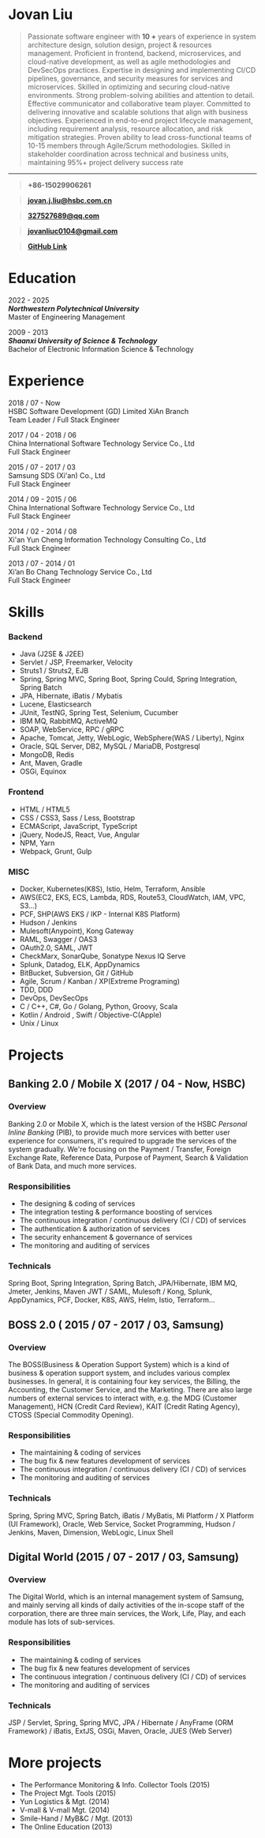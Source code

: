 # Jovan Liu

> Passionate software engineer with **10 +** years of experience 
> in system architecture design, solution design, project & resources management. 
> Proficient in frontend, backend, microservices, 
> and cloud-native development, 
> as well as agile methodologies and DevSecOps practices.
> Expertise in designing and implementing CI/CD pipelines, 
> governance, and security measures for services and microservices. 
> Skilled in optimizing and securing cloud-native environments. 
> Strong problem-solving abilities and attention to detail. 
> Effective communicator and collaborative team player. 
> Committed to delivering innovative and scalable solutions 
> that align with business objectives.
> Experienced in end-to-end project lifecycle management, 
> including requirement analysis, resource allocation, 
> and risk mitigation strategies.
> Proven ability to lead cross-functional teams of 10-15 members 
> through Agile/Scrum methodologies.
> Skilled in stakeholder coordination across technical and business units, 
> maintaining 95%+ project delivery success rate
---
> **+86-15029906261**

> **jovan.j.liu@hsbc.com.cn**

> **327527689@qq.com**

> **jovanliuc0104@gmail.com**

> **[GitHub Link](https://github.com/jovanliuc)**

# Education
2022 - 2025
<br>
***Northwestern Polytechnical University***
<br>
Master of Engineering Management

2009 - 2013
<br>
***Shaanxi University of Science & Technology***
<br>
Bachelor of Electronic Information Science & Technology

# Experience
2018 / 07 - Now
<br>
HSBC Software Development (GD) Limited XiAn Branch
<br>
Team Leader / Full Stack Engineer

2017 / 04 - 2018 / 06
<br>
China International Software Technology Service Co., Ltd
<br>
Full Stack Engineer

2015 / 07 - 2017 / 03
<br>
Samsung SDS (Xi'an) Co., Ltd
<br>
Full Stack Engineer

2014 / 09 - 2015 / 06
<br>
China International Software Technology Service Co., Ltd
<br>
Full Stack Engineer

2014 / 02 - 2014 / 08
<br>
Xi'an Yun Cheng Information Technology Consulting Co., Ltd
<br>
Full Stack Engineer

2013 / 07 - 2014 / 01
<br>
Xi’an Bo Chang Technology Service Co., Ltd
<br>
Full Stack Engineer

# Skills
### Backend
- Java (J2SE & J2EE)
- Servlet / JSP, Freemarker, Velocity
- Struts1 / Struts2, EJB
- Spring, Spring MVC, Spring Boot, Spring Could, Spring Integration, Spring Batch
- JPA, Hibernate, iBatis / Mybatis
- Lucene, Elasticsearch
- JUnit, TestNG, Spring Test, Selenium, Cucumber
- IBM MQ, RabbitMQ, ActiveMQ
- SOAP, WebService, RPC / gRPC
- Apache, Tomcat, Jetty, WebLogic, WebSphere(WAS / Liberty), Nginx
- Oracle, SQL Server, DB2, MySQL / MariaDB, Postgresql
- MongoDB, Redis
- Ant, Maven, Gradle
- OSGi, Equinox

### Frontend
- HTML / HTML5
- CSS / CSS3, Sass / Less, Bootstrap
- ECMAScript, JavaScript, TypeScript
- jQuery, NodeJS, React, Vue, Angular
- NPM, Yarn
- Webpack, Grunt, Gulp

### MISC
- Docker, Kubernetes(K8S), Istio, Helm, Terraform, Ansible
- AWS(EC2, EKS, ECS, Lambda, RDS, Route53, CloudWatch, IAM, VPC, S3…)
- PCF, SHP(AWS EKS / IKP - Internal K8S Platform)
- Hudson / Jenkins
- Mulesoft(Anypoint), Kong Gateway
- RAML, Swagger / OAS3
- OAuth2.0, SAML, JWT
- CheckMarx, SonarQube, Sonatype Nexus IQ Serve
- Splunk, Datadog, ELK, AppDynamics
- BitBucket, Subversion, Git / GitHub
- Agile, Scrum / Kanban / XP(Extreme Programing)
- TDD, DDD
- DevOps, DevSecOps
- C / C++, C#, Go / Golang, Python, Groovy, Scala
- Kotlin / Android , Swift / Objective-C(Apple)
- Unix / Linux


# Projects
## Banking 2.0 / Mobile X (2017 / 04 - Now, HSBC)
### Overview
Banking 2.0 or Mobile X,
which is the latest version of the HSBC *Personal Inline Banking* (PIB),
to provide much more services with better user experience for consumers,
it's required to upgrade the services of the system gradually.
We're focusing on the Payment / Transfer, Foreign Exchange Rate, Reference Data,
Purpose of Payment, Search & Validation of Bank Data, and much more services.

### Responsibilities
* The designing & coding of services
* The integration testing & performance boosting of services
* The continuous integration / continuous delivery (CI / CD) of services
* The authentication & authorization of services
* The security enhancement & governance of services
* The monitoring and auditing of services

### Technicals
Spring Boot, Spring Integration, Spring Batch, JPA/Hibernate, IBM MQ, Jmeter, Jenkins, Maven
JWT / SAML, Mulesoft / Kong, Splunk, AppDynamics,
PCF, Docker, K8S, AWS, Helm, Istio, Terraform...

## BOSS 2.0 ( 2015 / 07 - 2017 / 03, Samsung)
### Overview
The BOSS(Business & Operation Support System)
which is a kind of business & operation support system,
and includes various complex businesses.
In general, it is containing four key services, 
the Billing, the Accounting, the Customer Service, and the Marketing.
There are also large numbers of external services to interact with,
e.g. the MDG (Customer Management), HCN (Credit Card Review), 
KAIT (Credit Rating Agency), CTOSS (Special Commodity Opening).

### Responsibilities
* The maintaining & coding of services
* The bug fix & new features development of services
* The continuous integration / continuous delivery (CI / CD) of services
* The monitoring and auditing of services

### Technicals
Spring, Spring MVC, Spring Batch, iBatis / MyBatis,
Mi Platform / X Platform (UI Framework),
Oracle, Web Service, Socket Programming, 
Hudson / Jenkins, Maven, Dimension, WebLogic, Linux Shell

## Digital World (2015 / 07 - 2017 / 03, Samsung)
### Overview
The Digital World, which is an internal management system of Samsung,
and mainly serving all kinds of daily activities of the in-scope staff of the corporation,
there are three main services, the Work, Life, Play, 
and each module has lots of sub-services.

### Responsibilities
* The maintaining & coding of services
* The bug fix & new features development of services
* The continuous integration / continuous delivery (CI / CD) of services
* The monitoring and auditing of services

### Technicals
JSP / Servlet, Spring, Spring MVC, JPA / Hibernate / AnyFrame (ORM Framework) / iBatis,
ExtJS, OSGi, Maven, Oracle, JUES (Web Server)

# More projects
- The Performance Monitoring & Info. Collector Tools (2015)
- The Project Mgt. Tools (2015)
- Yun Logistics & Mgt. (2014)
- V-mall & V-mall Mgt. (2014)
- Smile-Hand / MyB&C / Mgt. (2013)
- The Online Education (2013)